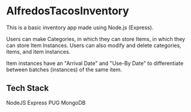 # AlfredosTacosInventory

This is a basic inventory app made using Node.js (Express).

Users can make Categories, in which they can store Items, in which they can store Item Instances. Users can also modify and delete categories, items, and item instances.

Item instances have an "Arrival Date" and "Use-By Date" to differentiate between batches (instances) of the same item.

## Tech Stack

NodeJS
Express
PUG
MongoDB
